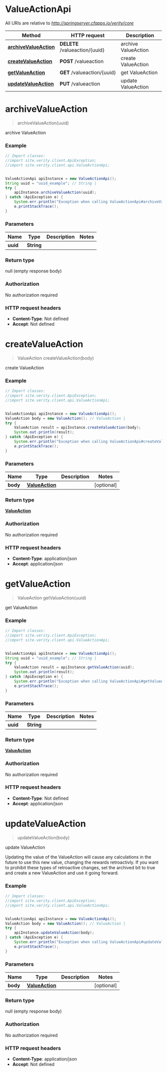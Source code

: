 # ValueActionApi

All URIs are relative to *http://springserver.cfapps.io/verity/core*

Method | HTTP request | Description
------------- | ------------- | -------------
[**archiveValueAction**](ValueActionApi.md#archiveValueAction) | **DELETE** /valueaction/{uuid} | archive ValueAction
[**createValueAction**](ValueActionApi.md#createValueAction) | **POST** /valueaction | create ValueAction
[**getValueAction**](ValueActionApi.md#getValueAction) | **GET** /valueaction/{uuid} | get ValueAction
[**updateValueAction**](ValueActionApi.md#updateValueAction) | **PUT** /valueaction | update ValueAction


<a name="archiveValueAction"></a>
# **archiveValueAction**
> archiveValueAction(uuid)

archive ValueAction

### Example
```java
// Import classes:
//import site.verity.client.ApiException;
//import site.verity.client.api.ValueActionApi;


ValueActionApi apiInstance = new ValueActionApi();
String uuid = "uuid_example"; // String | 
try {
    apiInstance.archiveValueAction(uuid);
} catch (ApiException e) {
    System.err.println("Exception when calling ValueActionApi#archiveValueAction");
    e.printStackTrace();
}
```

### Parameters

Name | Type | Description  | Notes
------------- | ------------- | ------------- | -------------
 **uuid** | **String**|  |

### Return type

null (empty response body)

### Authorization

No authorization required

### HTTP request headers

 - **Content-Type**: Not defined
 - **Accept**: Not defined

<a name="createValueAction"></a>
# **createValueAction**
> ValueAction createValueAction(body)

create ValueAction

### Example
```java
// Import classes:
//import site.verity.client.ApiException;
//import site.verity.client.api.ValueActionApi;


ValueActionApi apiInstance = new ValueActionApi();
ValueAction body = new ValueAction(); // ValueAction | 
try {
    ValueAction result = apiInstance.createValueAction(body);
    System.out.println(result);
} catch (ApiException e) {
    System.err.println("Exception when calling ValueActionApi#createValueAction");
    e.printStackTrace();
}
```

### Parameters

Name | Type | Description  | Notes
------------- | ------------- | ------------- | -------------
 **body** | [**ValueAction**](ValueAction.md)|  | [optional]

### Return type

[**ValueAction**](ValueAction.md)

### Authorization

No authorization required

### HTTP request headers

 - **Content-Type**: application/json
 - **Accept**: application/json

<a name="getValueAction"></a>
# **getValueAction**
> ValueAction getValueAction(uuid)

get ValueAction

### Example
```java
// Import classes:
//import site.verity.client.ApiException;
//import site.verity.client.api.ValueActionApi;


ValueActionApi apiInstance = new ValueActionApi();
String uuid = "uuid_example"; // String | 
try {
    ValueAction result = apiInstance.getValueAction(uuid);
    System.out.println(result);
} catch (ApiException e) {
    System.err.println("Exception when calling ValueActionApi#getValueAction");
    e.printStackTrace();
}
```

### Parameters

Name | Type | Description  | Notes
------------- | ------------- | ------------- | -------------
 **uuid** | **String**|  |

### Return type

[**ValueAction**](ValueAction.md)

### Authorization

No authorization required

### HTTP request headers

 - **Content-Type**: Not defined
 - **Accept**: application/json

<a name="updateValueAction"></a>
# **updateValueAction**
> updateValueAction(body)

update ValueAction

Updating the value of the ValueAction will cause any calculations in the future to use this new value, changing the rewards retroactivly. If you want to prohibit these types of retroactive changes, set the archived bit to true and create a new ValueAction and use it going forward.

### Example
```java
// Import classes:
//import site.verity.client.ApiException;
//import site.verity.client.api.ValueActionApi;


ValueActionApi apiInstance = new ValueActionApi();
ValueAction body = new ValueAction(); // ValueAction | 
try {
    apiInstance.updateValueAction(body);
} catch (ApiException e) {
    System.err.println("Exception when calling ValueActionApi#updateValueAction");
    e.printStackTrace();
}
```

### Parameters

Name | Type | Description  | Notes
------------- | ------------- | ------------- | -------------
 **body** | [**ValueAction**](ValueAction.md)|  | [optional]

### Return type

null (empty response body)

### Authorization

No authorization required

### HTTP request headers

 - **Content-Type**: application/json
 - **Accept**: Not defined

